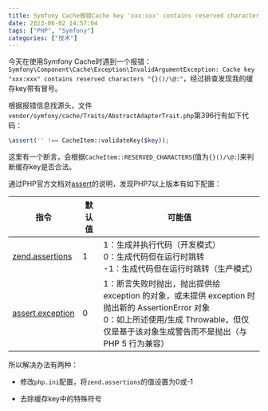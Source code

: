```yaml
---
title: Symfony Cache报错Cache key 'xxx:xxx' contains reserved characters解决办法
date: 2023-06-02 14:57:04
tags: ["PHP", "Symfony"]
categories: ["技术"]
---
```


今天在使用Symfony Cache时遇到一个报错：`Symfony\Component\Cache\Exception\InvalidArgumentException: Cache key "xxx:xxx" contains reserved characters "{}()/\@:"`，经过排查发现我的缓存key带有冒号。
<!-- more -->
根据报错信息找源头，文件`vendor/symfony/cache/Traits/AbstractAdapterTrait.php`第396行有如下代码：

```PHP
\assert('' !== CacheItem::validateKey($key));
```

这里有一个断言，会根据`CacheItem::RESERVED_CHARACTERS`(值为`{}()/\@:`)来判断缓存key是否合法。

通过PHP官方文档对[assert](https://www.php.net/manual/zh/function.assert.php)的说明，发现PHP7以上版本有如下配置：

|  指令  | 默认值  |  可能值  |
|  ----  | ----  | ----  |
| [zend.assertions](https://www.php.net/manual/zh/ini.core.php#ini.zend.assertions)  | 1 | 1：生成并执行代码（开发模式）<br>0：生成代码但在运行时跳转<br>-1：生成代码但在运行时跳转（生产模式） |
| [assert.exception](https://www.php.net/manual/zh/info.configuration.php#ini.assert.exception)  | 0 | 1：断言失败时抛出，抛出提供给 exception 的对象，或未提供 exception 时抛出新的 AssertionError 对象<br>0：如上所述使用/生成 Throwable，但仅仅是基于该对象生成警告而不是抛出（与 PHP 5 行为兼容） |

所以解决办法有两种：

 - 修改`php.ini`配置，将`zend.assertions`的值设置为0或-1

 - 去除缓存key中的特殊符号
